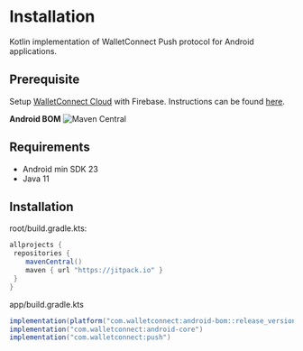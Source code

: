 # Installation

Kotlin implementation of WalletConnect Push protocol for Android applications.

## Prerequisite
Setup [WalletConnect Cloud](https://cloud.walletconnect.com/) with Firebase. Instructions can be found [here](../../advanced/echo-server.md).

**Android BOM** ![Maven Central](https://img.shields.io/maven-central/v/com.walletconnect/android-bom)

## Requirements

* Android min SDK 23
* Java 11

## Installation
root/build.gradle.kts:
```gradle
allprojects {
 repositories {
    mavenCentral()
    maven { url "https://jitpack.io" }
 }
}
```

app/build.gradle.kts

```gradle
implementation(platform("com.walletconnect:android-bom::release_version"))
implementation("com.walletconnect:android-core")
implementation("com.walletconnect:push")
```